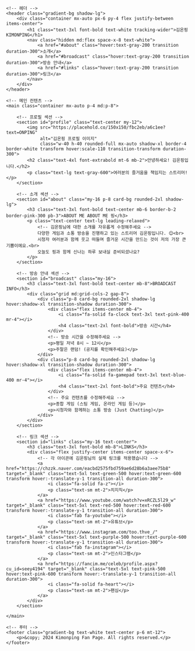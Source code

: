 <html lang="ko">
<head>
    <meta charset="UTF-8">
    <meta name="viewport" content="width=device-width, initial-scale=1.0">
    <title>김온핑 (Kimonping) 팬 페이지</title>
    <script src="https://cdn.tailwindcss.com"></script>
    <link rel="stylesheet" href="https://cdnjs.cloudflare.com/ajax/libs/font-awesome/6.5.1/css/all.min.css">
    <link rel="preconnect" href="https://fonts.googleapis.com">
    <link rel="preconnect" href="https://fonts.gstatic.com" crossorigin>
    <link href="https://fonts.googleapis.com/css2?family=Noto+Sans+KR:wght@400;700;900&display=swap" rel="stylesheet">
    <style>
        /* Noto Sans KR 폰트 적용 */
        body {
            font-family: 'Noto Sans KR', sans-serif;
        }
        /* 스크롤 부드럽게 */
        html {
            scroll-behavior: smooth;
        }
        /* 커스텀 그라데이션 */
        .gradient-bg {
            background: linear-gradient(135deg, #fbc2eb 0%, #a6c1ee 100%);
        }
        .card-bg {
            background-color: rgba(255, 255, 255, 0.6);
            backdrop-filter: blur(10px);
            -webkit-backdrop-filter: blur(10px);
        }
    </style>
</head>
<body class="bg-gray-100 text-gray-800">

    <!-- 헤더 -->
    <header class="gradient-bg shadow-lg">
        <div class="container mx-auto px-6 py-4 flex justify-between items-center">
            <h1 class="text-3xl font-bold text-white tracking-wider">김온핑 KIMONPING</h1>
            <nav class="hidden md:flex space-x-8 text-white">
                <a href="#about" class="hover:text-gray-200 transition duration-300">소개</a>
                <a href="#broadcast" class="hover:text-gray-200 transition duration-300">방송 안내</a>
                <a href="#links" class="hover:text-gray-200 transition duration-300">링크</a>
            </nav>
        </div>
    </header>

    <!-- 메인 컨텐츠 -->
    <main class="container mx-auto p-4 md:p-8">

        <!-- 프로필 섹션 -->
        <section id="profile" class="text-center my-12">
            <img src="https://placehold.co/150x150/fbc2eb/a6c1ee?text=ONPING" 
                 alt="김온핑 프로필 이미지"
                 class="w-40 h-40 rounded-full mx-auto shadow-xl border-4 border-white transform hover:scale-110 transition-transform duration-300">
            <h2 class="text-4xl font-extrabold mt-6 mb-2">안녕하세요! 김온핑입니다.</h2>
            <p class="text-lg text-gray-600">여러분의 즐거움을 책임지는 스트리머!</p>
        </section>

        <!-- 소개 섹션 -->
        <section id="about" class="my-16 p-8 card-bg rounded-2xl shadow-lg">
            <h3 class="text-3xl font-bold text-center mb-6 border-b-2 border-pink-300 pb-3">ABOUT ME ABOUT ME 핑</h3>
            <p class="text-center text-lg leading-relaxed">
                <!-- 김온핑님에 대한 소개를 자유롭게 수정해주세요 -->
                다양한 게임과 소통 방송을 진행하고 있는 스트리머 김온핑입니다. 😊<br>
                시청자 여러분과 함께 웃고 떠들며 즐거운 시간을 만드는 것이 저의 가장 큰 기쁨이에요.<br>
                오늘도 핑과 함께 신나는 하루 보내실 준비되셨나요?
            </p>
        </section>

        <!-- 방송 안내 섹션 -->
        <section id="broadcast" class="my-16">
            <h3 class="text-3xl font-bold text-center mb-8">BROADCAST INFO</h3>
            <div class="grid md:grid-cols-2 gap-8">
                <div class="p-8 card-bg rounded-2xl shadow-lg hover:shadow-xl transition-shadow duration-300">
                    <div class="flex items-center mb-4">
                        <i class="fa-solid fa-clock text-3xl text-pink-400 mr-4"></i>
                        <h4 class="text-2xl font-bold">방송 시간</h4>
                    </div>
                    <!-- 방송 시간을 수정해주세요 -->
                    <p>평일 저녁 8시 ~ 12시</p>
                    <p>주말은 랜덤! (공지를 확인해주세요)</p>
                </div>
                <div class="p-8 card-bg rounded-2xl shadow-lg hover:shadow-xl transition-shadow duration-300">
                    <div class="flex items-center mb-4">
                        <i class="fa-solid fa-gamepad text-3xl text-blue-400 mr-4"></i>
                        <h4 class="text-2xl font-bold">주요 컨텐츠</h4>
                    </div>
                    <!-- 주요 컨텐츠를 수정해주세요 -->
                    <p>종합 게임 (스팀 게임, 온라인 게임 등)</p>
                    <p>시청자와 함께하는 소통 방송 (Just Chatting)</p>
                </div>
            </div>
        </section>

        <!-- 링크 섹션 -->
        <section id="links" class="my-16 text-center">
            <h3 class="text-3xl font-bold mb-8">LINKS</h3>
            <div class="flex justify-center items-center space-x-6">
                <!-- 각 아이콘에 김온핑님의 실제 링크를 적용했습니다 -->
                <a href="https://chzzk.naver.com/eacbd2575fbd759ae6d28b6a3aee75b8" target="_blank" class="text-5xl text-green-500 hover:text-green-600 transform hover:-translate-y-1 transition-all duration-300">
                    <i class="fa-solid fa-z"></i>
                    <p class="text-sm mt-2">치지직</p>
                </a>
                <a href="https://www.youtube.com/watch?v=xRCZL5l29_w" target="_blank" class="text-5xl text-red-500 hover:text-red-600 transform hover:-translate-y-1 transition-all duration-300">
                    <i class="fab fa-youtube"></i>
                    <p class="text-sm mt-2">유튜브</p>
                </a>
                <a href="https://www.instagram.com/too.thve_/" target="_blank" class="text-5xl text-purple-500 hover:text-purple-600 transform hover:-translate-y-1 transition-all duration-300">
                    <i class="fab fa-instagram"></i>
                    <p class="text-sm mt-2">인스타그램</p>
                </a>
                <a href="https://fancim.me/celeb/profile.aspx?cu_id=seey4194" target="_blank" class="text-5xl text-pink-500 hover:text-pink-600 transform hover:-translate-y-1 transition-all duration-300">
                    <i class="fa-solid fa-heart"></i>
                    <p class="text-sm mt-2">팬심</p>
                </a>
            </div>
        </section>

    </main>

    <!-- 푸터 -->
    <footer class="gradient-bg text-white text-center p-6 mt-12">
        <p>&copy; 2024 Kimonping Fan Page. All rights reserved.</p>
    </footer>

</body>
</html>
